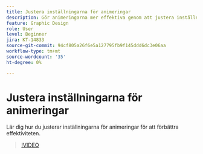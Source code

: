 ```yaml
---
title: Justera inställningarna för animeringar
description: Gör animeringarna mer effektiva genom att justera inställningarna
feature: Graphic Design
role: User
level: Beginner
jira: KT-14833
source-git-commit: 94cf805a26f6e5a127795fb9f145ddd6dc3e06aa
workflow-type: tm+mt
source-wordcount: '35'
ht-degree: 0%

---
```


# Justera inställningarna för animeringar

Lär dig hur du justerar inställningarna för animeringar för att förbättra effektiviteten.

>[!VIDEO](https://video.tv.adobe.com/v/3426977?quality=12&learn=on&hidetitle=true)
